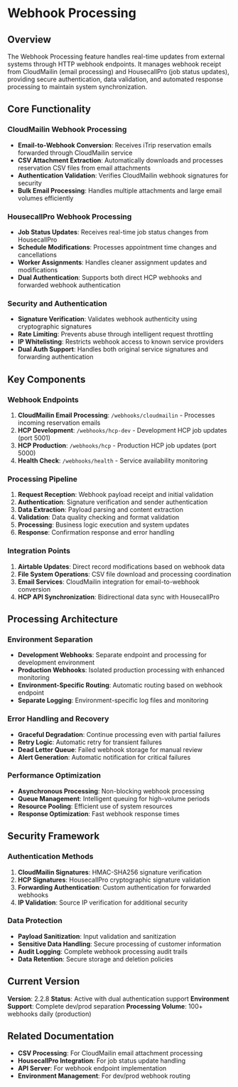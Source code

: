 # Webhook Processing

## Overview
The Webhook Processing feature handles real-time updates from external systems through HTTP webhook endpoints. It manages webhook receipt from CloudMailin (email processing) and HousecallPro (job status updates), providing secure authentication, data validation, and automated response processing to maintain system synchronization.

## Core Functionality

### CloudMailin Webhook Processing
- **Email-to-Webhook Conversion**: Receives iTrip reservation emails forwarded through CloudMailin service
- **CSV Attachment Extraction**: Automatically downloads and processes reservation CSV files from email attachments
- **Authentication Validation**: Verifies CloudMailin webhook signatures for security
- **Bulk Email Processing**: Handles multiple attachments and large email volumes efficiently

### HousecallPro Webhook Processing
- **Job Status Updates**: Receives real-time job status changes from HousecallPro
- **Schedule Modifications**: Processes appointment time changes and cancellations
- **Worker Assignments**: Handles cleaner assignment updates and modifications
- **Dual Authentication**: Supports both direct HCP webhooks and forwarded webhook authentication

### Security and Authentication
- **Signature Verification**: Validates webhook authenticity using cryptographic signatures
- **Rate Limiting**: Prevents abuse through intelligent request throttling
- **IP Whitelisting**: Restricts webhook access to known service providers
- **Dual Auth Support**: Handles both original service signatures and forwarding authentication

## Key Components

### Webhook Endpoints
1. **CloudMailin Email Processing**: `/webhooks/cloudmailin` - Processes incoming reservation emails
2. **HCP Development**: `/webhooks/hcp-dev` - Development HCP job updates (port 5001)
3. **HCP Production**: `/webhooks/hcp` - Production HCP job updates (port 5000)
4. **Health Check**: `/webhooks/health` - Service availability monitoring

### Processing Pipeline
1. **Request Reception**: Webhook payload receipt and initial validation
2. **Authentication**: Signature verification and sender authentication
3. **Data Extraction**: Payload parsing and content extraction
4. **Validation**: Data quality checking and format validation
5. **Processing**: Business logic execution and system updates
6. **Response**: Confirmation response and error handling

### Integration Points
1. **Airtable Updates**: Direct record modifications based on webhook data
2. **File System Operations**: CSV file download and processing coordination
3. **Email Services**: CloudMailin integration for email-to-webhook conversion
4. **HCP API Synchronization**: Bidirectional data sync with HousecallPro

## Processing Architecture

### Environment Separation
- **Development Webhooks**: Separate endpoint and processing for development environment
- **Production Webhooks**: Isolated production processing with enhanced monitoring
- **Environment-Specific Routing**: Automatic routing based on webhook endpoint
- **Separate Logging**: Environment-specific log files and monitoring

### Error Handling and Recovery
- **Graceful Degradation**: Continue processing even with partial failures
- **Retry Logic**: Automatic retry for transient failures
- **Dead Letter Queue**: Failed webhook storage for manual review
- **Alert Generation**: Automatic notification for critical failures

### Performance Optimization
- **Asynchronous Processing**: Non-blocking webhook processing
- **Queue Management**: Intelligent queuing for high-volume periods
- **Resource Pooling**: Efficient use of system resources
- **Response Optimization**: Fast webhook response times

## Security Framework

### Authentication Methods
1. **CloudMailin Signatures**: HMAC-SHA256 signature verification
2. **HCP Signatures**: HousecallPro cryptographic signature validation
3. **Forwarding Authentication**: Custom authentication for forwarded webhooks
4. **IP Validation**: Source IP verification for additional security

### Data Protection
- **Payload Sanitization**: Input validation and sanitization
- **Sensitive Data Handling**: Secure processing of customer information
- **Audit Logging**: Complete webhook processing audit trails
- **Data Retention**: Secure storage and deletion policies

## Current Version
**Version**: 2.2.8
**Status**: Active with dual authentication support
**Environment Support**: Complete dev/prod separation
**Processing Volume**: 100+ webhooks daily (production)

## Related Documentation
- **CSV Processing**: For CloudMailin email attachment processing
- **HousecallPro Integration**: For job status update handling
- **API Server**: For webhook endpoint implementation
- **Environment Management**: For dev/prod webhook routing